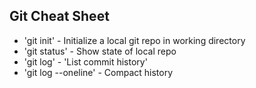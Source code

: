 ## Git Cheat Sheet

* 'git init' - Initialize a local git repo in working directory
* 'git status' - Show state of local repo
* 'git log' - 'List commit history'
* 'git log --oneline' - Compact history
